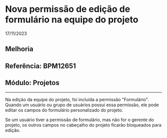 # Nova permissão de edição de formulário na equipe do projeto
17/11/2023
## Melhoria
## Referência: BPM12651
## Módulo: Projetos
***

Na edição da equipe do projeto, foi incluída a permissão "Formulário". Quando um usuário ou grupo de usuários possui essa permissão, ele pode editar os campos do formulário personalizado do projeto.

Se um usuário tiver a permissão de formulário, mas não for o gerente do projeto, os outros campos no cabeçalho do projeto ficarão bloqueados para edição.